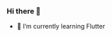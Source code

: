 ### Hi there 👋

<!--
**jechav/jechav** is a ✨ _special_ ✨ repository because its `README.md` (this file) appears on your GitHub profile.

Here are some ideas to get you started:

- 🌱 I’m currently learning Flutter
-->

- 🌱 I’m currently learning Flutter
